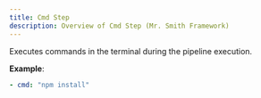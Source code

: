 ```yaml
---
title: Cmd Step
description: Overview of Cmd Step (Mr. Smith Framework)
---
```


Executes commands in the terminal during the pipeline execution.

**Example**:
```yaml
- cmd: "npm install"
```
